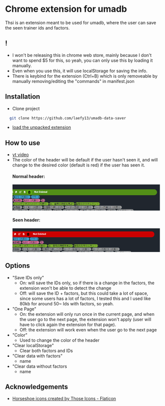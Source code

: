 # Chrome extension for umadb
Thsi is an extension meant to be used for umadb, where the user can save the seen trainer ids and factors.

## !
 - I won't be releasing this in chrome web store, mainly because I don't want to spend $5 for this, so yeah, you can only use this by loading it manually.
 - Even when you use this, it will use localStorage for saving the info.
 - There is keybind for the extension (Ctrl+B) which is only removeable by manually removing/editing the "commands" in manifest.json


## Installation

- Clone project

```bash
  git clone https://github.com/laefy13/umadb-data-saver
```

- [load the unpacked extension](https://developer.chrome.com/docs/extensions/get-started/tutorial/hello-world#load-unpacked)


## How to use
 - [yt video](https://youtu.be/S6P5Hgd5-Jw)
 - The color of the header will be default if the user hasn't seen it, and will change to the desired color (default is red) if the user has seen it.
    #### Normal header:
    ![normal](images/normal.png)
    #### Seen header:
    ![seen](images/seen.png)

## Options
- "Save IDs only"
    - On: will save the IDs only, so if there is a change in the factors, the extension won't be able to detect the change
    - Off: will save the ID + factors, but this could take a lot of space, since some users has a lot of factors, I tested this and I used like 80kb for around 50~ Ids with factors, so yeah.
- "One Page"
    - On: the extension will only run once in the current page, and when the user go to the next page, the extension won't apply (user will have to click again the extension for that page).
    - Off: the extension will work even when the user go to the next page
- "Color"
    - Used to change the color of the header
- "Clear localStorage"
    - Clear both factors and IDs
- "Clear data with factors"
    - name
- "Clear data without factors
    - name



## Acknowledgements
 - [Horseshoe icons created by Those Icons - Flaticon](https://www.flaticon.com/free-icons/horseshoe)
